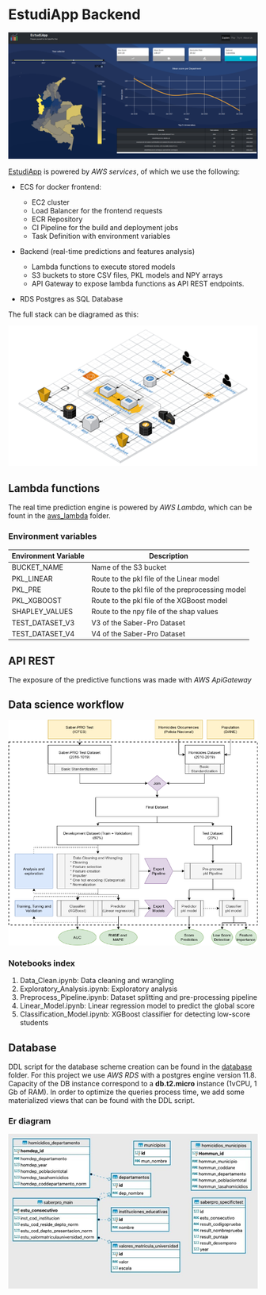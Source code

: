 # EstudiApp Backend

![image info](./assets/FrontendView.png)

[EstudiApp](https://www.google.com "EstudiApp Frontend") is powered by _AWS services_, of which we use the following:

- ECS for docker frontend:
  - EC2 cluster
  - Load Balancer for the frontend requests
  - ECR Repository
  - CI Pipeline for the build and deployment jobs
  - Task Definition with environment variables

- Backend (real-time predictions and features analysis)
  - Lambda functions to execute stored models
  - S3 buckets to store CSV files, PKL models and NPY arrays
  - API Gateway to expose lambda functions as API REST endpoints.

- RDS Postgres as SQL Database

The full stack can be diagramed as this:

![image info](./assets/DS4A_team81_arch.png)

## Lambda functions

The real time prediction engine is powered by _AWS Lambda_, which can be fount in the [aws_lambda](../-/tree/master/aws_lambda) folder.

### Environment variables

| Environment Variable | Description |
| ------ | ------ |
| BUCKET_NAME | Name of the S3 bucket |
| PKL_LINEAR | Route to the pkl file of the Linear model |
| PKL_PRE | Route to the pkl file of the preprocessing model |
| PKL_XGBOOST | Route to the pkl file of the XGBoost model |
| SHAPLEY_VALUES | Route to the npy file of the shap values |
| TEST_DATASET_V3 | V3 of the Saber-Pro Dataset |
| TEST_DATASET_V4 | V4 of the Saber-Pro Dataset |

## API REST

The exposure of the predictive functions was made with _AWS ApiGateway_ 

## Data science workflow

![image info](./ds_notebooks/ds_workflow.png)

### Notebooks index

1. Data_Clean.ipynb: Data cleaning and wrangling
2. Exploratory_Analysis.ipynb: Exploratory analysis
3. Preprocess_Pipeline.ipynb: Dataset splitting and pre-processing pipeline
4. Linear_Model.ipynb: Linear regression model to predict the global score
5. Classification_Model.ipynb: XGBoost classifier for detecting low-score students

## Database

DDL script for the database scheme creation can be found in the [database](../-/tree/master/database/DS4ATeam81_DatabaseScript.sql) folder. For this project we use _AWS RDS_ with a postgres engine version 11.8. Capacity of the DB instance correspond to a **db.t2.micro** instance (1vCPU, 1 Gb of RAM). In order to optimize the queries process time, we add some materialized views that can be found with the DDL script.

### Er diagram

![image info](./assets/er_diagram.jpeg)
